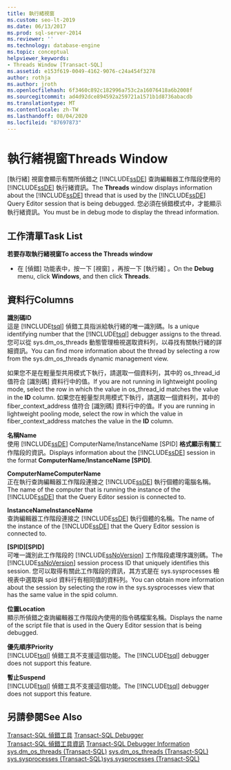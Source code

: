 ```yaml
---
title: 執行緒視窗
ms.custom: seo-lt-2019
ms.date: 06/13/2017
ms.prod: sql-server-2014
ms.reviewer: ''
ms.technology: database-engine
ms.topic: conceptual
helpviewer_keywords:
- Threads Window [Transact-SQL]
ms.assetid: e153f619-0049-4162-9076-c24a454f3278
author: rothja
ms.author: jroth
ms.openlocfilehash: 6f3460c892c182996a753c2a16076418a6b2008f
ms.sourcegitcommit: ad4d92dce894592a259721a1571b1d8736abacdb
ms.translationtype: MT
ms.contentlocale: zh-TW
ms.lasthandoff: 08/04/2020
ms.locfileid: "87697873"
---
```

# <a name="threads-window"></a><span data-ttu-id="ffdec-102">執行緒視窗</span><span class="sxs-lookup"><span data-stu-id="ffdec-102">Threads Window</span></span>
  <span data-ttu-id="ffdec-103">[執行緒] 視窗會顯示有關所偵錯之 [!INCLUDE[ssDE](../../includes/ssde-md.md)] 查詢編輯器工作階段使用的 [!INCLUDE[ssDE](../../includes/ssde-md.md)] 執行緒資訊。</span><span class="sxs-lookup"><span data-stu-id="ffdec-103">The **Threads** window displays information about the [!INCLUDE[ssDE](../../includes/ssde-md.md)] thread that is used by the [!INCLUDE[ssDE](../../includes/ssde-md.md)] Query Editor session that is being debugged.</span></span> <span data-ttu-id="ffdec-104">您必須在偵錯模式中，才能顯示執行緒資訊。</span><span class="sxs-lookup"><span data-stu-id="ffdec-104">You must be in debug mode to display the thread information.</span></span>  
  
## <a name="task-list"></a><span data-ttu-id="ffdec-105">工作清單</span><span class="sxs-lookup"><span data-stu-id="ffdec-105">Task List</span></span>  
 <span data-ttu-id="ffdec-106">**若要存取執行緒視窗**</span><span class="sxs-lookup"><span data-stu-id="ffdec-106">**To access the Threads window**</span></span>  
  
-   <span data-ttu-id="ffdec-107">在 [偵錯]  功能表中，按一下 [視窗]  ，再按一下 [執行緒]  。</span><span class="sxs-lookup"><span data-stu-id="ffdec-107">On the **Debug** menu, click **Windows**, and then click **Threads**.</span></span>  
  
## <a name="columns"></a><span data-ttu-id="ffdec-108">資料行</span><span class="sxs-lookup"><span data-stu-id="ffdec-108">Columns</span></span>  
 <span data-ttu-id="ffdec-109">**識別碼**</span><span class="sxs-lookup"><span data-stu-id="ffdec-109">**ID**</span></span>  
 <span data-ttu-id="ffdec-110">這是 [!INCLUDE[tsql](../../includes/tsql-md.md)] 偵錯工具指派給執行緒的唯一識別碼。</span><span class="sxs-lookup"><span data-stu-id="ffdec-110">Is a unique identifying number that the [!INCLUDE[tsql](../../includes/tsql-md.md)] debugger assigns to the thread.</span></span> <span data-ttu-id="ffdec-111">您可以從 sys.dm_os_threads 動態管理檢視選取資料列，以尋找有關執行緒的詳細資訊。</span><span class="sxs-lookup"><span data-stu-id="ffdec-111">You can find more information about the thread by selecting a row from the sys.dm_os_threads dynamic management view.</span></span>  
  
 <span data-ttu-id="ffdec-112">如果您不是在輕量型共用模式下執行，請選取一個資料列，其中的 os_thread_id 值符合 [識別碼]  資料行中的值。</span><span class="sxs-lookup"><span data-stu-id="ffdec-112">If you are not running in lightweight pooling mode, select the row in which the value in os_thread_id matches the value in the **ID** column.</span></span> <span data-ttu-id="ffdec-113">如果您在輕量型共用模式下執行，請選取一個資料列，其中的 fiber_context_address 值符合 [識別碼]  資料行中的值。</span><span class="sxs-lookup"><span data-stu-id="ffdec-113">If you are running in lightweight pooling mode, select the row in which the value in fiber_context_address matches the value in the **ID** column.</span></span>  
  
 <span data-ttu-id="ffdec-114">**名稱**</span><span class="sxs-lookup"><span data-stu-id="ffdec-114">**Name**</span></span>  
 <span data-ttu-id="ffdec-115">使用 [!INCLUDE[ssDE](../../includes/ssde-md.md)] ComputerName/InstanceName [SPID] **格式顯示有關**工作階段的資訊。</span><span class="sxs-lookup"><span data-stu-id="ffdec-115">Displays information about the [!INCLUDE[ssDE](../../includes/ssde-md.md)] session in the format **ComputerName/InstanceName [SPID]**.</span></span>  
  
 <span data-ttu-id="ffdec-116">**ComputerName**</span><span class="sxs-lookup"><span data-stu-id="ffdec-116">**ComputerName**</span></span>  
 <span data-ttu-id="ffdec-117">正在執行查詢編輯器工作階段連接之 [!INCLUDE[ssDE](../../includes/ssde-md.md)] 執行個體的電腦名稱。</span><span class="sxs-lookup"><span data-stu-id="ffdec-117">The name of the computer that is running the instance of the [!INCLUDE[ssDE](../../includes/ssde-md.md)] that the Query Editor session is connected to.</span></span>  
  
 <span data-ttu-id="ffdec-118">**InstanceName**</span><span class="sxs-lookup"><span data-stu-id="ffdec-118">**InstanceName**</span></span>  
 <span data-ttu-id="ffdec-119">查詢編輯器工作階段連接之 [!INCLUDE[ssDE](../../includes/ssde-md.md)] 執行個體的名稱。</span><span class="sxs-lookup"><span data-stu-id="ffdec-119">The name of the instance of the [!INCLUDE[ssDE](../../includes/ssde-md.md)] that the Query Editor session is connected to.</span></span>  
  
 <span data-ttu-id="ffdec-120">**[SPID]**</span><span class="sxs-lookup"><span data-stu-id="ffdec-120">**[SPID]**</span></span>  
 <span data-ttu-id="ffdec-121">可唯一識別此工作階段的 [!INCLUDE[ssNoVersion](../../includes/ssnoversion-md.md)] 工作階段處理序識別碼。</span><span class="sxs-lookup"><span data-stu-id="ffdec-121">The [!INCLUDE[ssNoVersion](../../includes/ssnoversion-md.md)] session process ID that uniquely identifies this session.</span></span> <span data-ttu-id="ffdec-122">您可以取得有關此工作階段的資訊，其方式是在 sys.sysprocesses 檢視表中選取與 spid 資料行有相同值的資料列。</span><span class="sxs-lookup"><span data-stu-id="ffdec-122">You can obtain more information about the session by selecting the row in the sys.sysprocesses view that has the same value in the spid column.</span></span>  
  
 <span data-ttu-id="ffdec-123">**位置**</span><span class="sxs-lookup"><span data-stu-id="ffdec-123">**Location**</span></span>  
 <span data-ttu-id="ffdec-124">顯示所偵錯之查詢編輯器工作階段內使用的指令碼檔案名稱。</span><span class="sxs-lookup"><span data-stu-id="ffdec-124">Displays the name of the script file that is used in the Query Editor session that is being debugged.</span></span>  
  
 <span data-ttu-id="ffdec-125">**優先順序**</span><span class="sxs-lookup"><span data-stu-id="ffdec-125">**Priority**</span></span>  
 <span data-ttu-id="ffdec-126">[!INCLUDE[tsql](../../includes/tsql-md.md)] 偵錯工具不支援這個功能。</span><span class="sxs-lookup"><span data-stu-id="ffdec-126">The [!INCLUDE[tsql](../../includes/tsql-md.md)] debugger does not support this feature.</span></span>  
  
 <span data-ttu-id="ffdec-127">**暫止**</span><span class="sxs-lookup"><span data-stu-id="ffdec-127">**Suspend**</span></span>  
 <span data-ttu-id="ffdec-128">[!INCLUDE[tsql](../../includes/tsql-md.md)] 偵錯工具不支援這個功能。</span><span class="sxs-lookup"><span data-stu-id="ffdec-128">The [!INCLUDE[tsql](../../includes/tsql-md.md)] debugger does not support this feature.</span></span>  
  
## <a name="see-also"></a><span data-ttu-id="ffdec-129">另請參閱</span><span class="sxs-lookup"><span data-stu-id="ffdec-129">See Also</span></span>  
 <span data-ttu-id="ffdec-130">[Transact-SQL 偵錯工具](transact-sql-debugger.md) </span><span class="sxs-lookup"><span data-stu-id="ffdec-130">[Transact-SQL Debugger](transact-sql-debugger.md) </span></span>  
 <span data-ttu-id="ffdec-131">[Transact-SQL 偵錯工具資訊](transact-sql-debugger-information.md) </span><span class="sxs-lookup"><span data-stu-id="ffdec-131">[Transact-SQL Debugger Information](transact-sql-debugger-information.md) </span></span>  
 <span data-ttu-id="ffdec-132">[sys.dm_os_threads &#40;Transact-SQL&#41;](/sql/relational-databases/system-dynamic-management-views/sys-dm-os-threads-transact-sql) </span><span class="sxs-lookup"><span data-stu-id="ffdec-132">[sys.dm_os_threads &#40;Transact-SQL&#41;](/sql/relational-databases/system-dynamic-management-views/sys-dm-os-threads-transact-sql) </span></span>  
 [<span data-ttu-id="ffdec-133">sys.sysprocesses &#40;Transact-SQL&#41;</span><span class="sxs-lookup"><span data-stu-id="ffdec-133">sys.sysprocesses &#40;Transact-SQL&#41;</span></span>](/sql/relational-databases/system-compatibility-views/sys-sysprocesses-transact-sql)  
